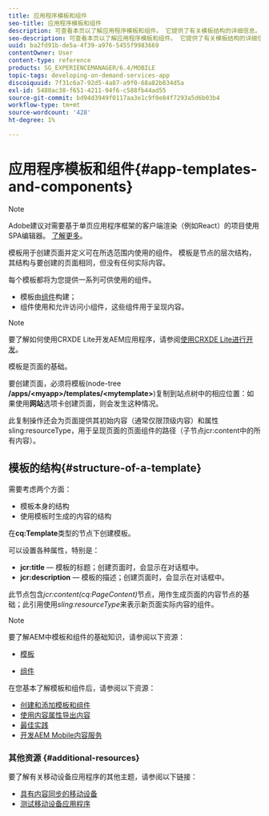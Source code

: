 ```yaml
---
title: 应用程序模板和组件
seo-title: 应用程序模板和组件
description: 可查看本页以了解应用程序模板和组件。 它提供了有关模板结构的详细信息。
seo-description: 可查看本页以了解应用程序模板和组件。 它提供了有关模板结构的详细信息。
uuid: ba2fd91b-de5a-4f39-a976-5455f9983669
contentOwner: User
content-type: reference
products: SG_EXPERIENCEMANAGER/6.4/MOBILE
topic-tags: developing-on-demand-services-app
discoiquuid: 7f31c6a7-92d5-4a87-a9f0-68a82b834d5a
exl-id: 5480ac38-f651-4211-94f6-c588fb44ad55
source-git-commit: bd94d3949f0117aa3e1c9f0e84f7293a5d6b03b4
workflow-type: tm+mt
source-wordcount: '428'
ht-degree: 1%

---
```


# 应用程序模板和组件{#app-templates-and-components}

>[!NOTE]
>
>Adobe建议对需要基于单页应用程序框架的客户端渲染（例如React）的项目使用SPA编辑器。 [了解更多](/help/sites-developing/spa-overview.md)。

模板用于创建页面并定义可在所选范围内使用的组件。 模板是节点的层次结构，其结构与要创建的页面相同，但没有任何实际内容。

每个模板都将为您提供一系列可供使用的组件。

* 模板由[组件](/help/sites-developing/components.md)构建；
* 组件使用和允许访问小组件，这些组件用于呈现内容。

>[!NOTE]
>
>要了解如何使用CRXDE Lite开发AEM应用程序，请参阅[使用CRXDE Lite进行开发](/help/sites-developing/developing-with-crxde-lite.md)。

模板是页面的基础。

要创建页面，必须将模板(node-tree **/apps/&lt;myapp>/templates/&lt;mytemplate>**)复制到站点树中的相应位置：如果使用&#x200B;**网站**&#x200B;选项卡创建页面，则会发生这种情况。

此复制操作还会为页面提供其初始内容（通常仅限顶级内容）和属性sling:resourceType，用于呈现页面的页面组件的路径（子节点jcr:content中的所有内容）。

## 模板的结构{#structure-of-a-template}

需要考虑两个方面：

* 模板本身的结构
* 使用模板时生成的内容的结构

在&#x200B;**cq:Template**&#x200B;类型的节点下创建模板。

可以设置各种属性，特别是：

* **jcr:title**  — 模板的标题；创建页面时，会显示在对话框中。
* **jcr:description**  — 模板的描述；创建页面时，会显示在对话框中。

此节点包含&#x200B;*jcr:content(cq:PageContent)*&#x200B;节点，用作生成页面的内容节点的基础；此引用使用&#x200B;*sling:resourceType*&#x200B;来表示新页面实际内容的组件。

>[!NOTE]
>
>要了解AEM中模板和组件的基础知识，请参阅以下资源：
>
>* [模板](/help/sites-developing/templates.md)
* [组件](/help/sites-developing/components.md)



在您基本了解模板和组件后，请参阅以下资源：

* [创建和添加模板和组件](/help/mobile/mobile-ondemand-app-templates.md)
* [使用内容属性导出内容](/help/mobile/on-demand-content-properties-exporting.md)
* [最佳实践](/help/mobile/best-practices-aem-mobile.md)
* [开发AEM Mobile内容服务](/help/mobile/developing-content-services.md)

### 其他资源 {#additional-resources}

要了解有关移动设备应用程序的其他主题，请参阅以下链接：

* [具有内容同步的移动设备](/help/mobile/mobile-ondemand-contentsync.md)
* [测试移动设备应用程序](/help/mobile/develop-mobile-apps-testing.md)
